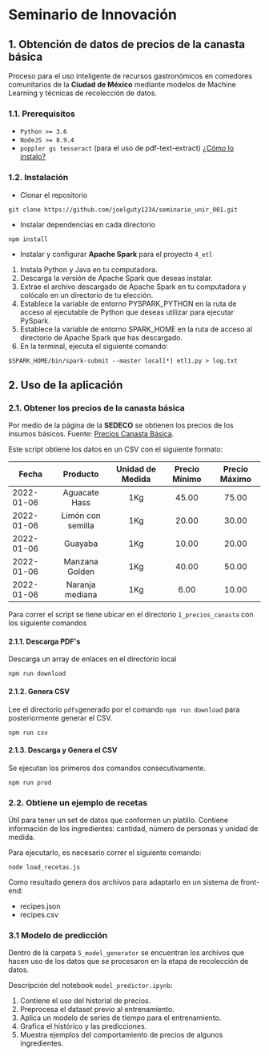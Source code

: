 # Seminario de Innovación
## 1. Obtención de datos de precios de la canasta básica
Proceso para el uso inteligente de recursos gastronómicos en comedores comunitarios de la **Ciudad de México** mediante modelos de Machine Learning y técnicas de recolección de datos.

### 1.1. Prerequisitos
* `Python >= 3.6`
* `NodeJS >= 8.9.4`
* `poppler gs tesseract` (para el uso de pdf-text-extract) [¿Cómo lo instalo?](https://github.com/nisaacson/pdf-extract)

### 1.2. Instalación
* Clonar el repositorio
```
git clone https://github.com/joelguty1234/seminario_unir_001.git
```

* Instalar dependencias en cada directorio
```
npm install
```
* Instalar y configurar **Apache Spark** para el proyecto `4_etl`
1.  Instala Python y Java en tu computadora.
2.  Descarga la versión de Apache Spark que deseas instalar.
3.  Extrae el archivo descargado de Apache Spark en tu computadora y colócalo en un directorio de tu elección.
4.  Establece la variable de entorno PYSPARK_PYTHON en la ruta de acceso al ejecutable de Python que deseas utilizar para ejecutar PySpark.
5.  Establece la variable de entorno SPARK_HOME en la ruta de acceso al directorio de Apache Spark que has descargado.
6. En la terminal, ejecuta el siguiente comando:
```
$SPARK_HOME/bin/spark-submit --master local[*] etl1.py > log.txt
```

## 2. Uso de la aplicación
### 2.1. Obtener los precios de la canasta básica
Por medio de la página de la **SEDECO** se obtienen los precios de los insumos básicos. Fuente: [Precios Canasta Básica](https://www.sedeco.cdmx.gob.mx/servicios/servicio/seguimiento-de-precios-de-la-canasta-basica).

Este script obtiene los datos en un CSV con el siguiente formato:

| Fecha  | Producto | Unidad de Medida | Precio Mínimo | Precio Máximo |
| ---------- |:----------:|:--------:|:--------:|:--------:|
| 2022-01-06 | Aguacate Hass|1Kg|45.00|75.00|
| 2022-01-06 | Limón con semilla|1Kg|20.00|30.00|
| 2022-01-06 | Guayaba |1Kg|10.00|20.00|
| 2022-01-06 | Manzana Golden |1Kg|40.00|50.00|
| 2022-01-06 | Naranja mediana |1Kg|6.00|10.00|

Para correr el script se tiene ubicar en el directorio `1_precios_canasta` con los siguiente comandos

#### 2.1.1. Descarga PDF's
Descarga un array de enlaces en el directorio local
```
npm run download
```
#### 2.1.2. Genera CSV
Lee el directorio `pdfs`generado por el comando `npm run download` para posteriormente generar el CSV.
```
npm run csv
```
#### 2.1.3. Descarga y Genera el CSV
Se ejecutan los primeros dos comandos consecutivamente.
```
npm run prod
```
### 2.2. Obtiene un ejemplo de recetas
Útil para tener un set de datos que conformen un platillo. Contiene información de los ingredientes: cantidad, número de personas y unidad de medida.

Para ejecutarlo, es necesario correr el siguiente comando:
```
node load_recetas.js
```
Como resultado genera dos archivos para adaptarlo en un sistema de front-end:
* recipes.json
* recipes.csv

### 3.1 Modelo de predicción
Dentro de la carpeta `5_model_generator` se encuentran los archivos que hacen uso de los datos que se procesaron en la etapa de recolección de datos.

Descripción del notebook `model_predictor.ipynb`:
1.  Contiene el uso del historial de precios.
2.  Preprocesa el dataset previo al entrenamiento.
3. Aplica un modelo de series de tiempo para el entrenamiento.
4. Grafica el histórico y las predicciones.
5. Muestra ejemplos del comportamiento de precios de algunos ingredientes.